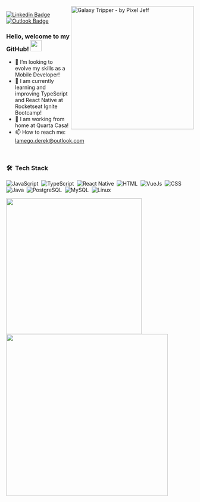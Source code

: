 
 <img align="right" alt="Galaxy Tripper - by Pixel Jeff" src="https://64.media.tumblr.com/668d105fc2701311bfcef33d2771a40e/370b02f259511df9-d6/s1280x1920/b22c8e6e834c0722cf2951aedfcb90bddfef8f87.gif" width="330"/>
 
[![Linkedin Badge](https://img.shields.io/badge/-LinkedIn-blue?style=flat-square&logo=Linkedin&logoColor=white&link=https://www.linkedin.com/in/dereklamego/)](https://www.linkedin.com/in/dereklamego/)  [![Outlook Badge](https://img.shields.io/badge/email--000?style=social&logo=microsoft-outlook&logoColor=0078d4&link=mailto:derek.lamego@outlook.com)](mailto:derek.lamego@uotlook.com)

### Hello, welcome to my GitHub! <img src="https://github.githubassets.com/images/mona-loading.gif" width="30px">

- :rocket: I’m looking to evolve my skills as a Mobile Developer!
- 🔭 I am currently learning and improving TypeScript and React Native at Rocketseat Ignite Bootcamp!
- 💬 I am working from home at Quarta Casa!
- 📫 How to reach me: lamego.derek@outlook.com
 <!-- - 🤔 I intend to take a degree in Computer Science in the next years! -->



<br>

### 🛠 &nbsp;Tech Stack
 
![JavaScript](https://img.shields.io/badge/-JavaScript-05122A?style=flat&logo=javascript)&nbsp;
![TypeScript](https://img.shields.io/badge/-TypeScript-05122A?style=flat&logo=typescript)&nbsp;
![React Native](https://img.shields.io/badge/-React%20Native-05122A?style=flat&logo=react)&nbsp;
![HTML](https://img.shields.io/badge/-HTML-05122A?style=flat&logo=HTML5)&nbsp;
![VueJs](https://img.shields.io/badge/-Vue.JS-05122A?style=flat&logo=vue.js)&nbsp;
![CSS](https://img.shields.io/badge/-CSS-05122A?style=flat&logo=CSS3&logoColor=1572B6)&nbsp;
![Java](https://img.shields.io/badge/-Java-05122A?style=flat&logo=java)&nbsp;
![PostgreSQL](https://img.shields.io/badge/-PostgreSQL-05122A?style=flat&logo=postgresql)&nbsp;
![MySQL](https://img.shields.io/badge/-MySQL-05122A?style=flat&logo=mysql)&nbsp;
![Linux](https://img.shields.io/badge/-Linux-05122A?style=flat&logo=linux)&nbsp;


<p align="left">
   
  <img width="364px" src="https://github-readme-stats.vercel.app/api/top-langs/?username=dereklamego&hide=objective-c&layout=compact&theme=radical&" /> 
  <img width="434px" src="https://github-readme-stats.vercel.app/api?username=dereklamego&theme=radical&show_icons=true" />
  
</p>
